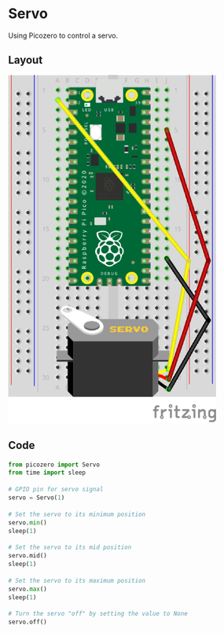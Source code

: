 # Servo

Using Picozero to control a servo.

## Layout

![Servo Layout](media/servo.png)

## Code

``` python
from picozero import Servo
from time import sleep

# GPIO pin for servo signal
servo = Servo(1)

# Set the servo to its minimum position
servo.min()
sleep(1)

# Set the servo to its mid position
servo.mid()
sleep(1)

# Set the servo to its maximum position
servo.max()
sleep(1)

# Turn the servo "off" by setting the value to None
servo.off()
```
